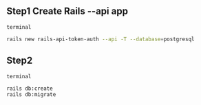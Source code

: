 ## Step1 Create Rails --api app
`terminal`
```bash
rails new rails-api-token-auth --api -T --database=postgresql
```

## Step2
`terminal`
```bash
rails db:create
rails db:migrate
```